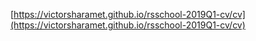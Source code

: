 [https://victorsharamet.github.io/rsschool-2019Q1-cv/cv](https://victorsharamet.github.io/rsschool-2019Q1-cv/cv)